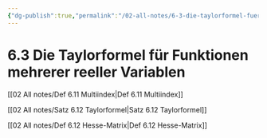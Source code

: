 ```yaml
---
{"dg-publish":true,"permalink":"/02-all-notes/6-3-die-taylorformel-fuer-funktionen-mehrerer-reeller-variablen/","dgHomeLink":true,"dgPassFrontmatter":false}
---
```


# 6.3 Die Taylorformel für Funktionen mehrerer reeller Variablen
[[02 All notes/Def 6.11 Multiindex|Def 6.11 Multiindex]]

[[02 All notes/Satz 6.12 Taylorformel|Satz 6.12 Taylorformel]]

[[02 All notes/Def 6.12 Hesse-Matrix|Def 6.12 Hesse-Matrix]]	